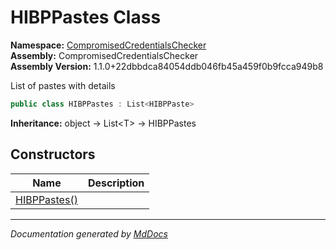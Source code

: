 ﻿<!--  
  <auto-generated>   
    The contents of this file were generated by a tool.  
    Changes to this file may be list if the file is regenerated  
  </auto-generated>   
-->

# HIBPPastes Class

**Namespace:** [CompromisedCredentialsChecker](../index.md)  
**Assembly:** CompromisedCredentialsChecker  
**Assembly Version:** 1.1.0+22dbbdca84054ddb046fb45a459f0b9fcca949b8

List of pastes with details

```csharp
public class HIBPPastes : List<HIBPPaste>
```

**Inheritance:** object → List\<T\> → HIBPPastes

## Constructors

| Name                                  | Description |
| ------------------------------------- | ----------- |
| [HIBPPastes()](constructors/index.md) |             |

___

*Documentation generated by [MdDocs](https://github.com/ap0llo/mddocs)*
